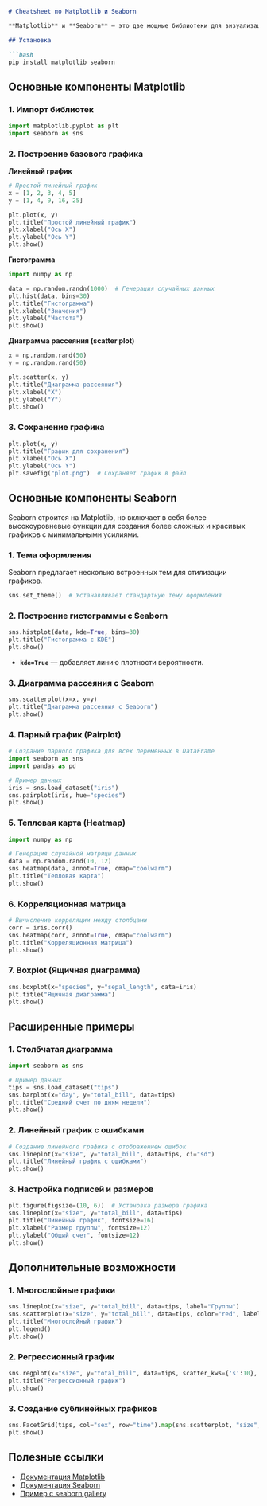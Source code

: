 ```markdown
# Cheatsheet по Matplotlib и Seaborn

**Matplotlib** и **Seaborn** — это две мощные библиотеки для визуализации данных в Python. Matplotlib предоставляет базовые возможности для создания графиков, а Seaborn строит на основе Matplotlib, предлагая более красивые и удобные способы визуализации.

## Установка

```bash
pip install matplotlib seaborn
```

## Основные компоненты Matplotlib

### 1. Импорт библиотек

```python
import matplotlib.pyplot as plt
import seaborn as sns
```

### 2. Построение базового графика

**Линейный график**

```python
# Простой линейный график
x = [1, 2, 3, 4, 5]
y = [1, 4, 9, 16, 25]

plt.plot(x, y)
plt.title("Простой линейный график")
plt.xlabel("Ось X")
plt.ylabel("Ось Y")
plt.show()
```

**Гистограмма**

```python
import numpy as np

data = np.random.randn(1000)  # Генерация случайных данных
plt.hist(data, bins=30)
plt.title("Гистограмма")
plt.xlabel("Значения")
plt.ylabel("Частота")
plt.show()
```

**Диаграмма рассеяния (scatter plot)**

```python
x = np.random.rand(50)
y = np.random.rand(50)

plt.scatter(x, y)
plt.title("Диаграмма рассеяния")
plt.xlabel("X")
plt.ylabel("Y")
plt.show()
```

### 3. Сохранение графика

```python
plt.plot(x, y)
plt.title("График для сохранения")
plt.xlabel("Ось X")
plt.ylabel("Ось Y")
plt.savefig("plot.png")  # Сохраняет график в файл
```

## Основные компоненты Seaborn

Seaborn строится на Matplotlib, но включает в себя более высокоуровневые функции для создания более сложных и красивых графиков с минимальными усилиями.

### 1. Тема оформления

Seaborn предлагает несколько встроенных тем для стилизации графиков.

```python
sns.set_theme()  # Устанавливает стандартную тему оформления
```

### 2. Построение гистограммы с Seaborn

```python
sns.histplot(data, kde=True, bins=30)
plt.title("Гистограмма с KDE")
plt.show()
```

- **`kde=True`** — добавляет линию плотности вероятности.

### 3. Диаграмма рассеяния с Seaborn

```python
sns.scatterplot(x=x, y=y)
plt.title("Диаграмма рассеяния с Seaborn")
plt.show()
```

### 4. Парный график (Pairplot)

```python
# Создание парного графика для всех переменных в DataFrame
import seaborn as sns
import pandas as pd

# Пример данных
iris = sns.load_dataset("iris")
sns.pairplot(iris, hue="species")
plt.show()
```

### 5. Тепловая карта (Heatmap)

```python
import numpy as np

# Генерация случайной матрицы данных
data = np.random.rand(10, 12)
sns.heatmap(data, annot=True, cmap="coolwarm")
plt.title("Тепловая карта")
plt.show()
```

### 6. Корреляционная матрица

```python
# Вычисление корреляции между столбцами
corr = iris.corr()
sns.heatmap(corr, annot=True, cmap="coolwarm")
plt.title("Корреляционная матрица")
plt.show()
```

### 7. Boxplot (Ящичная диаграмма)

```python
sns.boxplot(x="species", y="sepal_length", data=iris)
plt.title("Ящичная диаграмма")
plt.show()
```

## Расширенные примеры

### 1. Столбчатая диаграмма

```python
import seaborn as sns

# Пример данных
tips = sns.load_dataset("tips")
sns.barplot(x="day", y="total_bill", data=tips)
plt.title("Средний счет по дням недели")
plt.show()
```

### 2. Линейный график с ошибками

```python
# Создание линейного графика с отображением ошибок
sns.lineplot(x="size", y="total_bill", data=tips, ci="sd")
plt.title("Линейный график с ошибками")
plt.show()
```

### 3. Настройка подписей и размеров

```python
plt.figure(figsize=(10, 6))  # Установка размера графика
sns.lineplot(x="size", y="total_bill", data=tips)
plt.title("Линейный график", fontsize=16)
plt.xlabel("Размер группы", fontsize=12)
plt.ylabel("Общий счет", fontsize=12)
plt.show()
```

## Дополнительные возможности

### 1. Многослойные графики

```python
sns.lineplot(x="size", y="total_bill", data=tips, label="Группы")
sns.scatterplot(x="size", y="total_bill", data=tips, color="red", label="Точки")
plt.title("Многослойный график")
plt.legend()
plt.show()
```

### 2. Регрессионный график

```python
sns.regplot(x="size", y="total_bill", data=tips, scatter_kws={'s':10}, line_kws={'color':'red'})
plt.title("Регрессионный график")
plt.show()
```

### 3. Создание сублинейных графиков

```python
sns.FacetGrid(tips, col="sex", row="time").map(sns.scatterplot, "size", "total_bill")
plt.show()
```

## Полезные ссылки

- [Документация Matplotlib](https://matplotlib.org/stable/contents.html)
- [Документация Seaborn](https://seaborn.pydata.org/)
- [Пример с seaborn gallery](https://seaborn.pydata.org/examples/index.html)